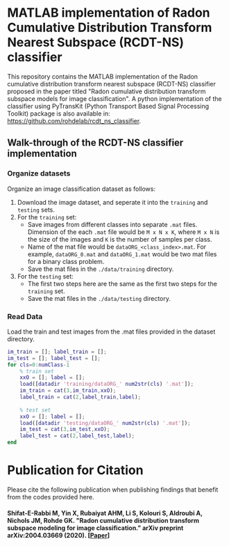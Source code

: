 # MATLAB implementation of Radon Cumulative Distribution Transform Nearest Subspace (RCDT-NS) classifier
This repository contains the MATLAB implementation of the Radon cumulative distribution transform nearest subspace (RCDT-NS) classifier proposed in the paper titled "Radon cumulative distribution transform subspace models for image classification". A python implementation of the classifier using PyTransKit (Python Transport Based Signal Processing Toolkit) package is also available in: https://github.com/rohdelab/rcdt_ns_classifier.

## Walk-through of the RCDT-NS classifier implementation
### Organize datasets

Organize an image classification dataset as follows:

1. Download the image dataset, and seperate it into the `training` and `testing` sets.
2. For the `training` set: 
    - Save images from different classes into separate `.mat` files. Dimension of the each `.mat` file would be `M x N x K`, where `M x N` is the size of the images and `K` is the number of samples per class.
    - Name of the mat file would be `dataORG_<class_index>.mat`. For example, `dataORG_0.mat` and `dataORG_1.mat` would be two mat files for a binary class problem.
    - Save the mat files in the `./data/training` directory.
3. For the `testing` set:
    - The first two steps here are the same as the first two steps for the `training` set.
    - Save the mat files in the `./data/testing` directory.

### Read Data

Load the train and test images from the .mat files provided in the dataset directory.

```matlab
im_train = []; label_train = []; 
im_test = []; label_test = [];
for cls=0:numClass-1
    % train set
    xxO = []; label = [];
    load([datadir 'training/dataORG_' num2str(cls) '.mat']);
    im_train = cat(3,im_train,xxO);
    label_train = cat(2,label_train,label);
    
    % test set
    xxO = []; label = [];
    load([datadir 'testing/dataORG_' num2str(cls) '.mat']);
    im_test = cat(3,im_test,xxO);
    label_test = cat(2,label_test,label);
end
```

# Publication for Citation
Please cite the following publication when publishing findings that benefit from the codes provided here.

#### Shifat-E-Rabbi M, Yin X, Rubaiyat AHM, Li S, Kolouri S, Aldroubi A, Nichols JM, Rohde GK. "Radon cumulative distribution transform subspace modeling for image classification." arXiv preprint arXiv:2004.03669 (2020). [[Paper](https://arxiv.org/abs/2004.03669)]
